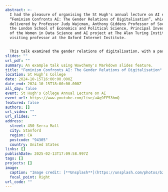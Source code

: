 ```yaml
---
abstract: >-
  I had the pleasure of organising the St Hugh's annual lecture on AI entitled:
  “Feminism Confronts AI: The Gender Relations of Digitalisation”, which was
  delivered by Professor Judy Wajcman, Anthony Giddens Professor of Sociology at
  the London School of Economics and Political Science, Principal Investigator
  of the Women in Data Science and AI project at The Alan Turing Institute, and
  visiting professor at the Oxford Internet Institute.


  This talk examined the gender relations of digitalisation, with a particular focus on AI as the most contemporary expression of this. While there is increasing recognition that technologies are both a reflection and crystallisation of society, Judy will argue that there is still insufficient focus on the ways in which gendered power relations are embedded in technoscience. This is as much the case with AI as it was with previous waves of technological change. The systemic under-representation of women in the AI ecosystem poses the risk of encoding and amplifying existing patterns of gender inequities. So gender equality in the leadership of AI is not only an equal opportunity issue, but also a matter of how the world we live in is designed and for whom.
slides: ""
url_pdf: ""
summary: An example talk using Wowchemy's Markdown slides feature.
title: "Feminism Confronts AI: The Gender Relations of Digitalisation"
location: St Hugh’s College
date: 2024-10-15T16:00:00.000Z
date_end: 2024-10-15T18:00:00.000Z
all_day: false
event: St Hugh's College Annual Lecture on AI
event_url: https://www.youtube.com/live/aAg9FF53hmQ
featured: false
authors: []
url_video: ""
url_slides: ""
address:
  street: 450 Serra Mall
  city: Stanford
  region: CA
  postcode: "94305"
  country: United States
links: []
publishDate: 2025-02-13T17:09:58.997Z
tags: []
projects: []
image:
  caption: "Image credit: [**Unsplash**](https://unsplash.com/photos/bzdhc5b3Bxs)"
  focal_point: Right
url_code: ""
---
```

